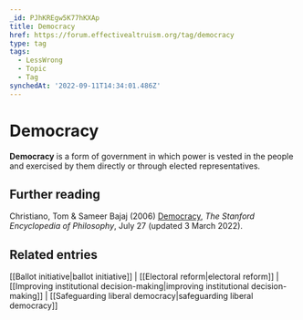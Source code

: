 ```yaml
---
_id: PJhKREgw5K77hKXAp
title: Democracy
href: https://forum.effectivealtruism.org/tag/democracy
type: tag
tags:
  - LessWrong
  - Topic
  - Tag
synchedAt: '2022-09-11T14:34:01.486Z'
---
```

# Democracy

**Democracy** is a form of government in which power is vested in the people and exercised by them directly or through elected representatives.

Further reading
---------------

Christiano, Tom & Sameer Bajaj (2006) [Democracy](https://plato.stanford.edu/archives/spr2022/entries/democracy/), *The Stanford Encyclopedia of Philosophy*, July 27 (updated 3 March 2022).

Related entries
---------------

[[Ballot initiative|ballot initiative]] | [[Electoral reform|electoral reform]] | [[Improving institutional decision-making|improving institutional decision-making]] | [[Safeguarding liberal democracy|safeguarding liberal democracy]]